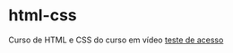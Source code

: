# html-css
 Curso de HTML e CSS do curso em vídeo
 <a href="https://douglasgalves.github.io/html-css/exercícios/desafio10/desafio.html"> teste de acesso</a>